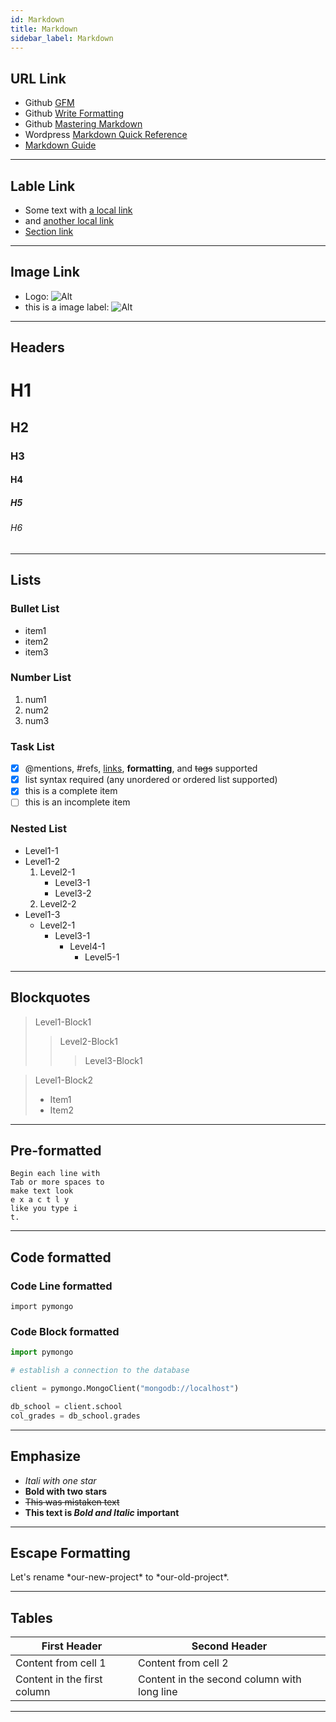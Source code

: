 ```yaml
---
id: Markdown
title: Markdown
sidebar_label: Markdown
---
```


## URL Link

- Github [GFM](https://github.github.com/gfm/)
- Github [Write Formatting](https://help.github.com/en/articles/basic-writing-and-formatting-syntax)
- Github [Mastering Markdown](https://guides.github.com/features/mastering-markdown/)
- Wordpress [Markdown Quick Reference](https://en.support.wordpress.com/markdown-quick-reference/)
- [Markdown Guide](https://www.markdownguide.org/)

---

## Lable Link

- Some text with [a local link][1]
- and [another local link][2]
- [Section link](#emphasize)

---

## Image Link

- Logo: ![Alt](/img/Markdown-Markdown.png "Markdown Logo")
- this is a image label: ![Alt][3]

---

## Headers

# H1

## H2

### H3

#### H4

##### H5

###### H6

---

## Lists

### Bullet List

- item1
- item2
- item3

### Number List

1. num1
2. num2
3. num3

### Task List

- [x] @mentions, #refs, [links](), **formatting**, and <del>tags</del> supported
- [x] list syntax required (any unordered or ordered list supported)
- [x] this is a complete item
- [ ] this is an incomplete item

### Nested List

- Level1-1
- Level1-2
  1. Level2-1
     - Level3-1
     - Level3-2
  2. Level2-2
- Level1-3
  - Level2-1
    - Level3-1
      - Level4-1
        - Level5-1

---

## Blockquotes

> Level1-Block1
>
> > Level2-Block1
> >
> > > Level3-Block1

> Level1-Block2
>
> - Item1
> - Item2

---

## Pre-formatted

    Begin each line with
    Tab or more spaces to
    make text look
    e x a c t l y
    like you type i
    t.

---

## Code formatted

### Code Line formatted

`import pymongo`

### Code Block formatted

```python
import pymongo

# establish a connection to the database

client = pymongo.MongoClient("mongodb://localhost")

db_school = client.school
col_grades = db_school.grades
```

---

## Emphasize

- _Itali with one star_
- **Bold with two stars**
- ~~This was mistaken text~~
- **This text is _Bold and Italic_ important**

---

## Escape Formatting

Let's rename \*our-new-project\* to \*our-old-project\*.

---

## Tables

| First Header                | Second Header                               |
| --------------------------- | ------------------------------------------- |
| Content from cell 1         | Content from cell 2                         |
| Content in the first column | Content in the second column with long line |

---

[1]: http://google.com/ "Google"
[2]: http://youtube.com/ "Youtube"
[3]: /img/Markdown-logo.png "Markdown-logo.png"
